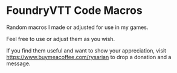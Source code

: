 # FoundryVTT Code Macros
Random macros I made or adjusted for use in my games.

Feel free to use or adjust them as you wish.

If you find them useful and want to show your appreciation, visit https://www.buymeacoffee.com/rysarian to drop a donation and a message.
